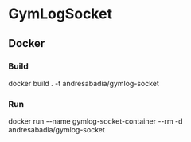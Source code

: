 # GymLogSocket

## Docker

### Build

docker build . -t andresabadia/gymlog-socket

### Run

docker run --name gymlog-socket-container --rm -d andresabadia/gymlog-socket
